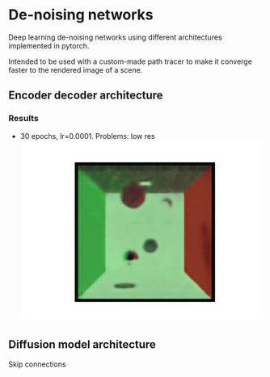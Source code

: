# De-noising networks

Deep learning de-noising networks using different architectures implemented in pytorch.

Intended to be used with a custom-made path tracer to make it converge faster to the rendered image of a scene.

## Encoder decoder architecture

### Results

- 30 epochs, lr=0.0001. Problems: low res
![](results/encdec_arch/result1.png)

## Diffusion model architecture

Skip connections
